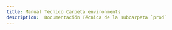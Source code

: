 ```yaml
---
title: Manual Técnico Carpeta environments
description:  Documentación Técnica de la subcarpeta `prod`
---
```


